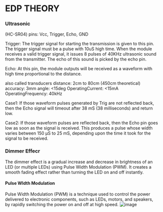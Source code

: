 # EDP THEORY

### Ultrasonic
(HC-SR04)
pins: Vcc, Trigger, Echo, GND

Trigger: The trigger signal for starting the transmission is given to this pin. 	The trigger signal must be a pulse with 10uS high time. 
         	When the module receives a valid trigger signal, it issues 8 pulses of   	40KHz ultrasonic sound from the transmitter. 
	The echo of this sound is picked by the echo pin.

Echo: At this pin, the module outputs will be received as a waveform with 	high time proportional to the distance.

also called transducers
distance: 2cm to 80cm (450cm theoretical)
accuracy: 3mm
angle: <15deg
OperatingCurrent: <15mA
OperatingFrequency: 40kHz

Case1: If those waveform pulses generated by Trig are not reflected back, then the Echo signal will timeout after 38 mS (38 milliseconds) and return low.

Case2: If those waveform pulses are reflected back, then the Echo pin goes low as soon as the signal is received. 
This produces a pulse whose width varies between 150 µS to 25 mS, depending upon the time it took for the signal to be received.

### Dimmer Effecr
The dimmer effect is a gradual increase and decrease in brightness of an LED (or multiple LEDs) using Pulse Width Modulation (PWM). 
It creates a smooth fading effect rather than turning the LED on and off instantly.

#### Pulse WIdth Modulation
Pulse Width Modulation (PWM) is a technique used to control the power delivered to electronic components, 
such as LEDs, motors, and speakers, by rapidly switching the power on and off at high speed.
![image](https://github.com/user-attachments/assets/b2f49156-5384-40a4-92dc-d185bb11f098)




